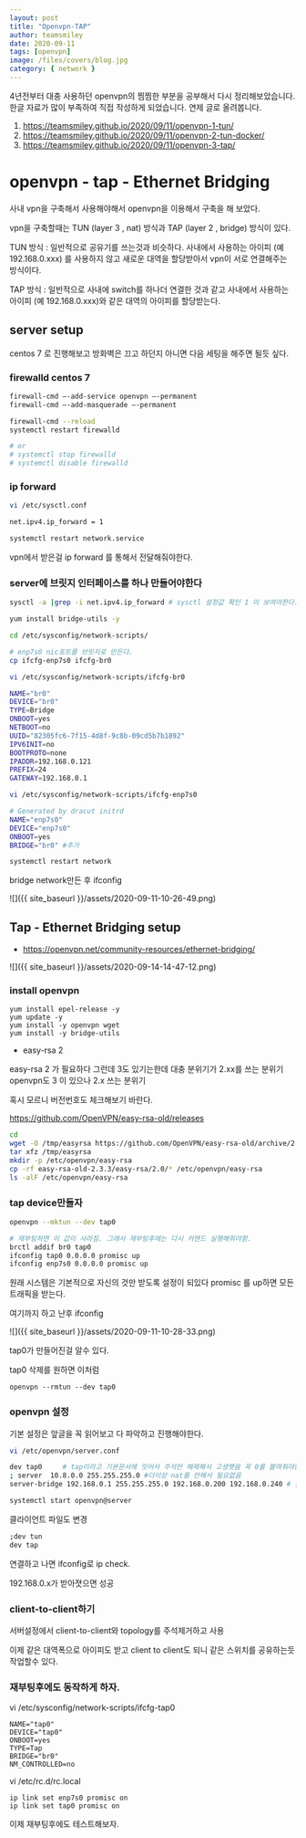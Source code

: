 ```yaml
---
layout: post
title: "Openvpn-TAP"
author: teamsmiley
date: 2020-09-11
tags: [openvpn]
image: /files/covers/blog.jpg
category: { network }
---
```


4년전부터 대충 사용하던 openvpn의 찜찜한 부분을 공부해서 다시 정리해보았습니다. 한글 자료가 많이 부족하여 직접 작성하게 되었습니다. 연제 글로 올려봅니다.

1. <https://teamsmiley.github.io/2020/09/11/openvpn-1-tun/>
1. <https://teamsmiley.github.io/2020/09/11/openvpn-2-tun-docker/>
1. <https://teamsmiley.github.io/2020/09/11/openvpn-3-tap/>

# openvpn - tap - Ethernet Bridging

사내 vpn을 구축해서 사용해야해서 openvpn을 이용해서 구축을 해 보았다.

vpn을 구축할때는 TUN (layer 3 , nat) 방식과 TAP (layer 2 , bridge) 방식이 있다.

TUN 방식 : 일반적으로 공유기를 쓰는것과 비슷하다. 사내에서 사용하는 아이피 (예 192.168.0.xxx) 를 사용하지 않고 새로운 대역을 할당받아서 vpn이 서로 연결해주는 방식이다.

TAP 방식 : 일반적으로 사내에 switch를 하나더 연결한 것과 같고 사내에서 사용하는 아이피 (예 192.168.0.xxx)와 같은 대역의 아이피를 할당받는다.

## server setup

centos 7 로 진행해보고 방화벽은 끄고 하던지 아니면 다음 세팅을 해주면 될듯 싶다.

### firewalld centos 7

```bash
firewall-cmd –-add-service openvpn –-permanent
firewall-cmd –-add-masquerade –-permanent

firewall-cmd --reload
systemctl restart firewalld

# or
# systemctl stop firewalld
# systemctl disable firewalld
```

### ip forward

```bash
vi /etc/sysctl.conf

net.ipv4.ip_forward = 1
```

```bash
systemctl restart network.service
```

vpn에서 받은걸 ip forward 를 통해서 전달해줘야한다.

### server에 브릿지 인터페이스를 하나 만들어야한다

```bash
sysctl -a |grep -i net.ipv4.ip_forward # sysctl 설정값 확인 1 이 보여야한다.

yum install bridge-utils -y

cd /etc/sysconfig/network-scripts/

# enp7s0 nic포트를 브릿지로 만든다.
cp ifcfg-enp7s0 ifcfg-br0

vi /etc/sysconfig/network-scripts/ifcfg-br0

NAME="br0"
DEVICE="br0"
TYPE=Bridge
ONBOOT=yes
NETBOOT=no
UUID="82305fc6-7f15-4d8f-9c8b-09cd5b7b1892"
IPV6INIT=no
BOOTPROTO=none
IPADDR=192.168.0.121
PREFIX=24
GATEWAY=192.168.0.1

vi /etc/sysconfig/network-scripts/ifcfg-enp7s0

# Generated by dracut initrd
NAME="enp7s0"
DEVICE="enp7s0"
ONBOOT=yes
BRIDGE="br0" #추가

systemctl restart network
```

bridge network만든 후 ifconfig

![]({{ site_baseurl }}/assets/2020-09-11-10-26-49.png)

## Tap - Ethernet Bridging setup

- <https://openvpn.net/community-resources/ethernet-bridging/>

![]({{ site_baseurl }}/assets/2020-09-14-14-47-12.png)

### install openvpn

```
yum install epel-release -y
yum update -y
yum install -y openvpn wget
yum install -y bridge-utils
```

- easy-rsa 2

easy-rsa 2 가 필요하다 그런데 3도 있기는한데 대충 분위기가 2.xx를 쓰는 분위기 openvpn도 3 이 있으나 2.x 쓰는 분위기

혹시 모르니 버전번호도 체크해보기 바란다.

<https://github.com/OpenVPN/easy-rsa-old/releases>

```bash
cd
wget -O /tmp/easyrsa https://github.com/OpenVPN/easy-rsa-old/archive/2.3.3.tar.gz
tar xfz /tmp/easyrsa
mkdir -p /etc/openvpn/easy-rsa
cp -rf easy-rsa-old-2.3.3/easy-rsa/2.0/* /etc/openvpn/easy-rsa
ls -alF /etc/openvpn/easy-rsa
```

### tap device만들자

```bash
openvpn --mktun --dev tap0

# 재부팅하면 이 값이 사라짐. 그래서 재부팅후에는 다시 커맨드 실행해줘야함.
brctl addif br0 tap0
ifconfig tap0 0.0.0.0 promisc up
ifconfig enp7s0 0.0.0.0 promisc up
```

원래 시스템은 기본적으로 자신의 것만 받도록 설정이 되있다 promisc 를 up하면 모든 트래픽을 받는다.

여기까지 하고 난후 ifconfig

![]({{ site_baseurl }}/assets/2020-09-11-10-28-33.png)

tap0가 만들어진걸 알수 있다.

tap0 삭제를 원하면 이처럼

```
openvpn --rmtun --dev tap0
```

### openvpn 설정

기본 설정은 앞글을 꼭 읽어보고 다 파악하고 진행해야한다.

```bash
vi /etc/openvpn/server.conf

dev tap0     # tap이라고 기본문서에 잇어서 주석만 해제해서 고생햇음 꼭 0를 붙여줘야함
; server  10.8.0.0 255.255.255.0 #더이상 nat를 안해서 필요없음
server-bridge 192.168.0.1 255.255.255.0 192.168.0.200 192.168.0.240 # 클라이언트에 200-240번 아이피를 배당하고 브릿지한다. gw는 1 이다.

systemctl start openvpn@server
```

클라이언트 파일도 변경

```bash
;dev tun
dev tap
```

연결하고 나면 ifconfig로 ip check.

192.168.0.x가 받아졋으면 성공

### client-to-client하기

서버설정에서 client-to-client와 topology를 주석제거하고 사용

이제 같은 대역폭으로 아이피도 받고 client to client도 되니 같은 스위치를 공유하는듯 작업할수 있다.

### 재부팅후에도 동작하게 하자.

vi /etc/sysconfig/network-scripts/ifcfg-tap0

```
NAME="tap0"
DEVICE="tap0"
ONBOOT=yes
TYPE=Tap
BRIDGE="br0"
NM_CONTROLLED=no
```

vi /etc/rc.d/rc.local

```
ip link set enp7s0 promisc on
ip link set tap0 promisc on
```

이제 재부팅후에도 테스트해보자.
